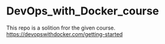 # DevOps_with_Docker_course

This repo is a solition fror the given course. 
https://devopswithdocker.com/getting-started
